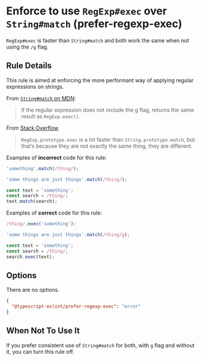 # Enforce to use `RegExp#exec` over `String#match` (prefer-regexp-exec)

`RegExp#exec` is faster than `String#match` and both work the same when not using the `/g` flag.

## Rule Details

This rule is aimed at enforcing the more performant way of applying regular expressions on strings.

From [`String#match` on MDN](https://developer.mozilla.org/en-US/docs/Web/JavaScript/Reference/Global_Objects/String/match):

> If the regular expression does not include the g flag, returns the same result as `RegExp.exec()`.

From [Stack Overflow](https://stackoverflow.com/questions/9214754/what-is-the-difference-between-regexp-s-exec-function-and-string-s-match-fun)

> `RegExp.prototype.exec` is a lot faster than `String.prototype.match`, but that’s because they are not exactly the same thing, they are different.

Examples of **incorrect** code for this rule:

```ts
'something'.match(/thing/);

'some things are just things'.match(/thing/);

const text = 'something';
const search = /thing/;
text.match(search);
```

Examples of **correct** code for this rule:

```ts
/thing/.exec('something');

'some things are just things'.match(/thing/g);

const text = 'something';
const search = /thing/;
search.exec(text);
```

## Options

There are no options.

```json
{
  "@typescript-eslint/prefer-regexp-exec": "error"
}
```

## When Not To Use It

If you prefer consistent use of `String#match` for both, with `g` flag and without it, you can turn this rule off.
